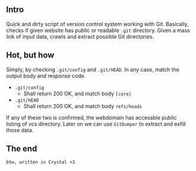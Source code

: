 ## Intro

Quick and dirty script of version control system working with Git. Basically, checks if given website has public or readable `.git` directory. Given a mass link of input data, crawls and extract possible Git directories.

## Hot, but how

Simply, by checking `.git/config` and `.git/HEAD`. In any case, match the output body and response code.

* `.git/config`
  - Shall return 200 OK, and match body `[core]`
* `.git/HEAD`
  - Shall return 200 OK, and match body `refs/heads` 

If any of these two is confirmed, the webdomain has accesable public listing of vcs directory. Later on we can use `GitDumper` to extract and exfill those data.

## The end

`btw, written in Crystal <3`
